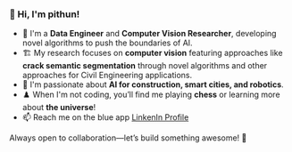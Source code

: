 ### 👋 Hi, I'm pithun!  

- 🚀 I'm a **Data Engineer** and **Computer Vision Researcher**, developing novel algorithms to push the boundaries of AI.   
- 🏗️ My research focuses on **computer vision** featuring approaches like **crack semantic segmentation** through novel algorithms and other approaches for Civil Engineering applications.  
- 🎯 I'm passionate about **AI for construction, smart cities, and robotics**.
- ♟️ When I'm not coding, you’ll find me playing **chess** or learning more about **the universe**!
- 📫 Reach me on the blue app [LinkenIn Profile](https://www.linkedin.com/in/udoh-chigozie)

Always open to collaboration—let’s build something awesome! 🚀  


<!---
pithun/pithun is a ✨ special ✨ repository because its `README.md` (this file) appears on your GitHub profile.
You can click the Preview link to take a look at your changes.
--->

